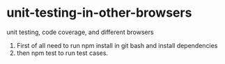 # unit-testing-in-other-browsers
unit testing, code coverage, and different browsers

1. First of all need to run npm install in git bash and install dependencies
2. then npm test to run test cases.

